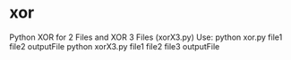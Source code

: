# xor
Python XOR for 2 Files and XOR 3 Files (xorX3.py)
Use: python xor.py file1 file2 outputFile
     python xorX3.py file1 file2 file3 outputFile
